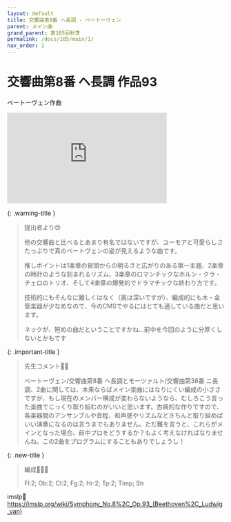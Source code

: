 ```yaml
---
layout: default
title: 交響曲第8番 ヘ長調 - ベートーヴェン
parent: メイン曲
grand_parent: 第105回秋季
permalink: /docs/105/main/1/
nav_order: 1
---
```


# 交響曲第8番 ヘ長調 作品93

ベートーヴェン作曲

<iframe width="370" height="210" src="https://www.youtube.com/embed/C2Avpt9FKP0?si=OwdkktLF1rPXbUSe" title="YouTube video player" frameborder="0" allow="accelerometer; autoplay; clipboard-write; encrypted-media; gyroscope; picture-in-picture; web-share" referrerpolicy="strict-origin-when-cross-origin" allowfullscreen></iframe>

{: .warning-title }
> 提出者より😍
>
> 他の交響曲と比べるとあまり有名ではないですが、ユーモアと可愛らしさたっぷりで真のベートヴェンの姿が見えるような曲です。
>
> 推しポイントは1楽章の冒頭からの明るさと広がりのある第一主題、2楽章の時計のような刻まれるリズム、3楽章のロマンチックなホルン・クラ・チェロのトリオ、そして4楽章の爆発的でドラマチックな終わり方です。
>
> 技術的にもそんなに難しくはなく（奥は深いですが）、編成的にも木・金管楽器が少なめなので、今のCMSでやるにはとても適している曲だと思います。
>
> ネックが、短めの曲だということですかね…前中を今回のように分厚くしないとかもです

{: .important-title }
> 先生コメント🤵‍♂️
>
> ベートーヴェン/交響曲第8番 ヘ長調とモーツァルト/交響曲第38番 ニ長調、2曲に関しては、本来ならばメイン楽曲にはなりにくい編成の小ささですが、もし現在のメンバー構成が変わらないようなら、むしろこう言った楽曲でじっくり取り組むのがいいと思います。古典的な作りですので、各楽器間のアンサンブルや音程、和声感やリズムなどきちんと取り組めばいい演奏になるのは言うまでもありません。ただ難を言うと、これらがメインとなった場合、前中プロをどうするか？もよく考えなければなりませんね。この2曲をプログラムにすることもありでしょうし！

{: .new-title }
> 編成🎻🎺🥁
>
> Fl:2; Ob:2; Cl:2; Fg:2; Hr:2; Tp:2; Timp; Str

imslp🎼
<a href="https://imslp.org/wiki/Symphony_No.8%2C_Op.93_(Beethoven%2C_Ludwig_van)">https://imslp.org/wiki/Symphony_No.8%2C_Op.93_(Beethoven%2C_Ludwig_van)</a>